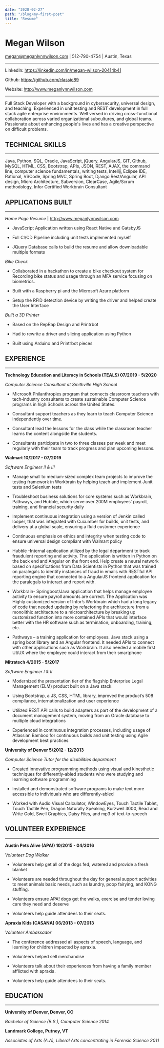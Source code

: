 ```yaml
---
date: "2020-02-27"
path: "/blog/my-first-post"
title: "Resume"
---
```



**Megan Wilson**
============
<megan@meganlynnwilson.com> \| 512-790-4754 \| Austin, Texas

-----------	 ---------

LinkedIn: 	<https://linkedin.com/in/megan-wilson-20414b41> 

Github:		<https://github.com/classic89> 

Website: 	<http://www.meganlynnwilson.com>

-----------	 ---------

Full Stack Developer with a background in cybersecurity, universal design, and teaching.
Experienced in unit testing and REST development in full stack agile enterprise
environments. Well versed in driving cross-functional collaboration across
varied organizational subcultures, and global teams. Passionate about enhancing
people's lives and has a creative perspective on difficult problems.

**TECHNICAL SKILLS**
---------
--- ---

Java, Python, SQL, Oracle, JavaScript, jQuery, AngularJS, GIT, Github, MySQL,
HTML, CSS, Bootstrap, APIs, JSON, REST, AJAX, the command line, computer science
fundamentals, writing tests, Intellij, Eclipse IDE, Rational, VSCode, Spring
MVC, Spring Boot, Django Rest/Angular, API design, Micro Architecture,
Subversion, ClearCase, Agile/Scrum methodology, Infor Certified Workbrain
Consultant

**APPLICATIONS BUILT**
---------
--- ---

*Home Page Resume* \| <http://www.meganlynnwilson.com>

-   JavaScript Application written using React Native and GatsbyJS

-   Full CI/CD Pipeline including unit tests implemented myself

-   JQuery Database calls to build the resume and allow downloadable multiple
    formats

*Bike Check*

-   Collaborated in a hackathon to create a bike checkout system for Recording
    bike status and usage through an MFA service focusing on biometrics.

-   Built with a Raspberry pi and the Microsoft Azure platform

-   Setup the RFID detection device by writing the driver and helped create the
    User Interface

*Built a 3D Printer*

-   Based on the RepRap Design and Printrbot

-   Had to rewrite a driver and slicing application using Python

-   Built using Arduino and Printrbot pieces

**EXPERIENCE**
---------
--- ---

**Technology Education and Literacy in Schools (TEALS) 07/2019 - 5/2020**

*Computer Science Consultant at Smithville High School*

-   Microsoft Philanthropies program that connects classroom teachers with
    tech-industry consultants to create sustainable Computer Science programs in
    high Schools across the United States.

-   Consultant support teachers as they learn to teach Computer Science
    independently over time.

-   Consultant lead the lessons for the class while the classroom teacher learns
    the content alongside the students.

-   Consultants participate in two to three classes per week and meet regularly
    with their team to track progress and plan upcoming lessons.

**Walmart 10/2017 - 07/2019**

*Software Engineer II & III*

-   Manage small to medium-sized complex team projects to improve the testing
    framework in Workbrain by helping teach and implement Junit tests and
    Selenium tests

-   Troubleshoot business solutions for core systems such as Workbrain,
    Pathways, and Hubble, which serve over 200M employees’ payroll, training,
    and financial security daily

-   Implement continuous integration using a version of Jenkin called looper,
    that was integrated with Cucumber for builds, unit tests, and delivery at a
    global scale, ensuring a fluid customer experience

-   Continuous emphasis on ethics and integrity when testing code to ensure
    universal design compliant with Walmart policy

-   Hubble -Internal application utilized by the legal department to track
    fraudulent reporting and activity. The application is written in Python on
    the back end and Angular on the front end. Help create a neural network
    based on specifications from Data Scientists in Python that was trained on
    paralegals to identify instances of fraud in emails with RESTful API
    reporting engine that connected to a AngularJS frontend application for the
    paralegals to interact and report with.

-   Workbrain- Springboot/Java application that helps manage employee activity
    to ensure payroll amounts are correct. The Application was Highly customized
    version of Infor’s Workbrain which had a long legacy of code that needed
    updating by refactoring the architecture from a monolithic architecture to a
    microarchitecture by breaking up customized function into more contained
    APIs that would interface better with the HR software such as termination,
    onboarding, training, etc.

-   Pathways – a training application for employees. Java stack using a spring
    boot library and an Angular frontend. It needed APIs to connect with other
    applications such as Workbrain. It also needed a mobile first UI/UX where
    the employee could interact from their smartphone

**Mitratech 4/2015 - 5/2017**

*Software Engineer I & II*

-   Modernized the presentation tier of the flagship Enterprise Legal Management
    (ELM) product built on a Java stack

-   Using Bootstrap, a JS, CSS, HTML library, improved the product’s 508
    compliance, internationalization and user experience

-   Utilized REST API calls to build adapters as part of the development of a
    document management system, moving from an Oracle database to multiple cloud
    integrations

-   Experienced in continuous integration processes, including usage of
    Atlassian Bamboo for continuous builds and unit testing using Agile
    development best practices

**University of Denver 5/2012 - 12/2013**

*Computer Science Tutor for the disabilities department* 

-   Created innovative programming methods using visual and kinesthetic
    techniques for differently-abled students who were studying and learning
    software programming

-   Installed and demonstrated software programs to make text more accessible to
    individuals who are differently-abled

-   Worked with Audio Visual Calculator, WindowEyes, Touch Tactile Tablet, Touch
    Tactile Pen, Dragon Naturally Speaking, Kurzweil 3000, Read and Write Gold,
    Swell Graphics, Daisy Files, and mp3 of text-to-speech

**VOLUNTEER EXPERIENCE**
---------
--- ---

**Austin Pets Alive (APA!) 10/2015 - 04/2016**

*Volunteer Dog Walker*

-   Volunteers help get all of the dogs fed, watered and provide a fresh blanket

-   Volunteers are needed throughout the day for general support activities to
    meet animals basic needs, such as laundry, poop fairying, and KONG stuffing.

-   Volunteers ensure APA! dogs get the walks, exercise and tender loving care
    they need and deserve

-   Volunteers help guide attendees to their seats.

**Apraxia Kids (CASANA) 06/2013 - 07/2013**

*Volunteer Ambassador*

-   The conference addressed all aspects of speech, language, and learning for
    children impacted by apraxia.

-   Volunteers helped sell merchandise

-   Volunteers talk about their experiences from having a family member
    afflicted with apraxia.

-   Volunteers help guide attendees to their seats.

**EDUCATION**
---------
--- ---

**University of Denver, Denver, CO**

*Bachelor of Science (B.S.), Computer Science 2014*

**Landmark College, Putney, VT**

*Associates of Arts (A.A), Liberal Arts concentrating in Forensic Science 2011*
